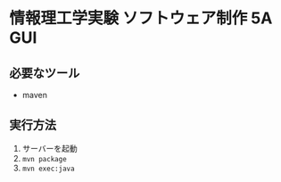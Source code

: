 # 情報理工学実験 ソフトウェア制作 5A GUI

## 必要なツール

* maven

## 実行方法

1. サーバーを起動
1. `mvn package`
1. `mvn exec:java`
